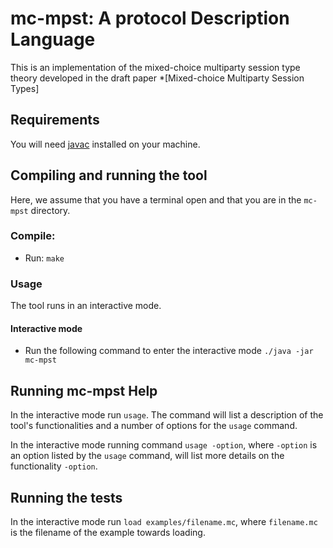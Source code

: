 # mc-mpst: A protocol Description Language

This is an implementation of the mixed-choice multiparty session type theory developed in the draft paper *[Mixed-choice Multiparty Session Types]

## Requirements

You will need [javac](https://www.oracle.com/technetwork/java/javase/downloads/index.html) installed on your machine.


## Compiling and running the tool

Here, we assume that you have a terminal open and that you are in the `mc-mpst` directory.

### Compile:

* Run: `make`

### Usage

The tool runs in an interactive mode.

#### Interactive mode

* Run the following command to enter the interactive mode `./java -jar mc-mpst`

## Running mc-mpst Help

In the interactive mode run `usage`. The command will list a description of the tool's functionalities and a number of options for the `usage` command.

In the interactive mode running command `usage -option`, where `-option` is an option listed by the `usage` command, will list more details on the functionality `-option`.

## Running the tests

In the interactive mode run `load examples/filename.mc`, where `filename.mc` is the filename of the example towards loading. 

